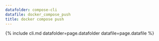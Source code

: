 ```yaml
---
datafolder: compose-cli
datafile: docker_compose_push
title: docker compose push
---
```

<!--
Sorry, but the contents of this page are automatically generated from
Docker's source code. If you want to suggest a change to the text that appears
here, you'll need to find the string by searching this repo:
https://github.com/docker/compose-cli
-->
{% include cli.md datafolder=page.datafolder datafile=page.datafile %}
